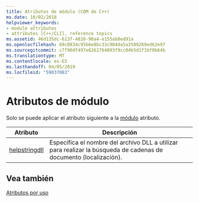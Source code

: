 ```yaml
---
title: Atributos de módulo (COM de C++)
ms.date: 10/02/2018
helpviewer_keywords:
- module attributes
- attributes [C++/CLI], reference topics
ms.assetid: 46d135dc-613f-4810-90a4-e155ab8ed91a
ms.openlocfilehash: 69c0834c95b6e8bc33c984da5a3589269ed62e97
ms.sourcegitcommit: c7f90df497e6261764893f9cc04b5d1f1bf0b64b
ms.translationtype: MT
ms.contentlocale: es-ES
ms.lasthandoff: 04/05/2019
ms.locfileid: "59037083"
---
```

# <a name="module-attributes"></a>Atributos de módulo
Solo se puede aplicar el atributo siguiente a la [módulo](module-cpp.md) atributo.

|Atributo|Descripción|
|---------------|-----------------|
|[helpstringdll](helpstringdll.md)|Especifica el nombre del archivo DLL a utilizar para realizar la búsqueda de cadenas de documento (localización).|

## <a name="see-also"></a>Vea también

[Atributos por uso](attributes-by-usage.md)